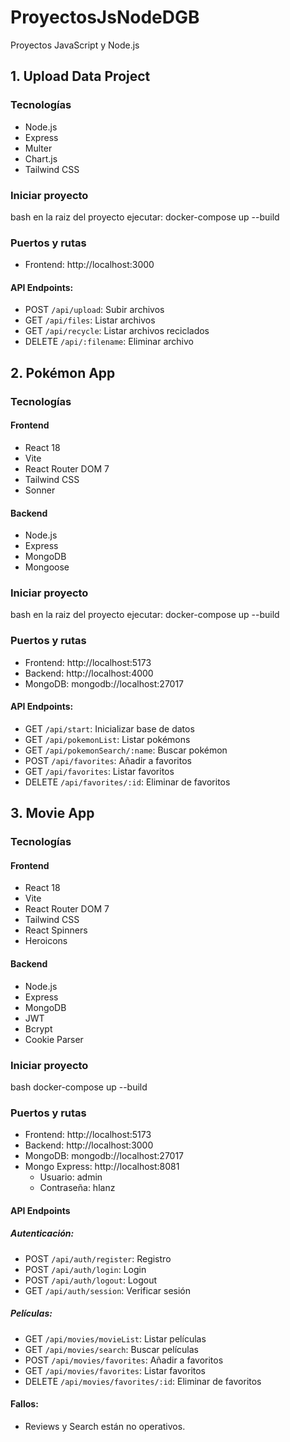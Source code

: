 # ProyectosJsNodeDGB
Proyectos JavaScript y Node.js

## 1. Upload Data Project

### Tecnologías
- Node.js
- Express 
- Multer
- Chart.js
- Tailwind CSS

### Iniciar proyecto

bash
en la raiz del proyecto ejecutar: docker-compose up --build

### Puertos y rutas
- Frontend: http://localhost:3000

#### API Endpoints:
- POST `/api/upload`: Subir archivos
- GET `/api/files`: Listar archivos  
- GET `/api/recycle`: Listar archivos reciclados
- DELETE `/api/:filename`: Eliminar archivo

## 2. Pokémon App

### Tecnologías

#### Frontend
- React 18
- Vite
- React Router DOM 7
- Tailwind CSS
- Sonner

#### Backend
- Node.js
- Express
- MongoDB
- Mongoose

### Iniciar proyecto

bash
en la raiz del proyecto ejecutar: docker-compose up --build

### Puertos y rutas
- Frontend: http://localhost:5173
- Backend: http://localhost:4000
- MongoDB: mongodb://localhost:27017

#### API Endpoints:
- GET `/api/start`: Inicializar base de datos
- GET `/api/pokemonList`: Listar pokémons
- GET `/api/pokemonSearch/:name`: Buscar pokémon
- POST `/api/favorites`: Añadir a favoritos
- GET `/api/favorites`: Listar favoritos
- DELETE `/api/favorites/:id`: Eliminar de favoritos

## 3. Movie App

### Tecnologías

#### Frontend
- React 18
- Vite
- React Router DOM 7
- Tailwind CSS
- React Spinners
- Heroicons

#### Backend
- Node.js
- Express
- MongoDB
- JWT
- Bcrypt
- Cookie Parser

### Iniciar proyecto

bash
docker-compose up --build

### Puertos y rutas
- Frontend: http://localhost:5173
- Backend: http://localhost:3000
- MongoDB: mongodb://localhost:27017
- Mongo Express: http://localhost:8081
  - Usuario: admin
  - Contraseña: hlanz

#### API Endpoints

##### Autenticación:
- POST `/api/auth/register`: Registro
- POST `/api/auth/login`: Login
- POST `/api/auth/logout`: Logout
- GET `/api/auth/session`: Verificar sesión

##### Películas:
- GET `/api/movies/movieList`: Listar películas
- GET `/api/movies/search`: Buscar películas
- POST `/api/movies/favorites`: Añadir a favoritos
- GET `/api/movies/favorites`: Listar favoritos
- DELETE `/api/movies/favorites/:id`: Eliminar de favoritos

#### Fallos:
- Reviews y Search están no operativos.
